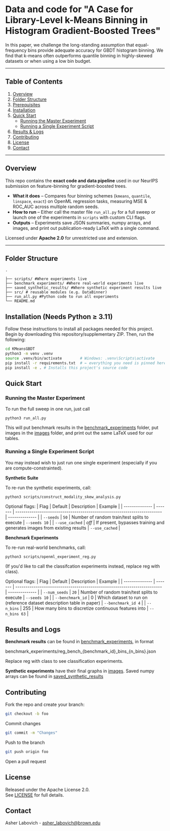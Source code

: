 # Data and code for "A Case for Library-Level k-Means Binning in Histogram Gradient-Boosted Trees"

In this paper, we challenge the long-standing assumption that equal-frequency bins provide adequate accuracy for GBDT histogram binning. We find that k-means often outperforms quantile binning in highly-skewed datasets or when using a low bin budget.

---

## Table of Contents
1. [Overview](#overview)
2. [Folder Structure](#folder-structure)
3. [Prerequisites](#prerequisites)
4. [Installation](#installation)
5. [Quick Start](#quick-start)
   * [Running the Master Experiment](#running-the-master-experiment)
   * [Running a Single Experiment Script](#running-a-single-experiment-script)
6. [Results & Logs](#results--logs)
7. [Contributing](#contributing)
8. [License](#license)
9. [Contact](#contact)

---

## Overview
This repo contains the **exact code and data pipeline** used in our NeurIPS submission on feature-binning for gradient-boosted trees.

* **What it does** – Compares four binning schemes (`kmeans`, `quantile`, `linspace`, `exact`) on OpenML regression tasks, measuring MSE & ROC_AUC across multiple random seeds.
* **How to run** – Either call the master file `run_all.py` for a full sweep or launch one of the experiments in `scripts` with custom CLI flags.
* **Outputs** – Experiments save JSON summaries, numpy arrays, and images, and print out publication-ready LaTeX with a single command.

Licensed under **Apache 2.0** for unrestricted use and extension.


---

## Folder Structure
```text
.

├── scripts/ #Where experiments live
├── benchmark_experiments/ #Where real-world experiments live
├── saved_synthetic_results/ #Where synthetic experiment results live
├── src/ # reusable modules (e.g. DataBinner)
├── run_all.py #Python code to run all experiments
└── README.md
```

## Installation (Needs **Python ≥ 3.11**)
Follow these instructions to install all packages needed for this project. Begin by downloading this repository/supplementary ZIP. Then, run the following:
```bash
cd KMeansGBDT
python3 -m venv .venv
source .venv/bin/activate        # Windows: .venv\Scripts\activate
pip install -r requirements.txt  # ← everything you need is pinned here
pip install -e . # Installs this project's source code
```

## Quick Start
### Running the Master Experiment
To run the full sweep in one run, just call 

```python3
python3 run_all.py
```

This will put benchmark results in the [benchmark_experiments](benchmark_experiments) folder, put images in the [images](images) folder, and print out the same LaTeX used for our tables.

### Running a Single Experiment Script
You may instead wish to just run one single experiment (especially if you are compute-constrainted). 

**Synthetic Suite**

To re-run the synthetic experiments, call:

```python3
python3 scripts/construct_modality_skew_analysis.py
```

Optional flags:
| Flag           | Default | Description                                                              | Example        |
| -------------- | ------- | ------------------------------------------------------------------------ | -------------- |
| `--seeds`      | `50`    | Number of random train/test splits to execute                            | `--seeds 10`   |
| `--use_cached` | *off*   | If present, bypasses training and generates images from existing results | `--use_cached` |

**Benchmark Experiments**

To re-run real-world benchmarks, call:
```python3
python3 scripts/openml_experiment_reg.py
```

(If you'd like to call the classifcation experiments instead, replace reg with class).

Optional flags:
| Flag           | Default | Description                                                              | Example        |
| -------------- | ------- | ------------------------------------------------------------------------ | -------------- |
| `--num_seeds`      | `20`    | Number of random train/test splits to execute                            | `--seeds 10`   |
| `--benchmark_id` | 0   | Which dataset to run on (reference dataset description table in paper) | `--benchmark_id 4` |
| `--n_bins` | 255   | How many bins to discretize continuous features into | `--n_bins 63` |

## Results and Logs
**Benchmark results** can be found in [benchmark_experiments](benchmark_experiments), in format 

benchmark_experiments/reg_bench_{benchmark_id}\_bins\_{n_bins}.json

Replace reg with class to see classification experiments.

**Synthetic experiments** have their final graphs in [images](images). Saved numpy arrays can be found in [saved_synthetic_results](saved_synthetic_results)


## Contributing
Fork the repo and create your branch:
```bash 
git checkout -b foo
```
Commit changes
```bash
git commit -m "Changes"
```

Push to the branch
```bash
git push origin foo
```

Open a pull request

## License
Released under the Apache License 2.0.  
See [LICENSE](./LICENSE) for full details.

## Contact
Asher Labovich - asher_labovich@brown.edu